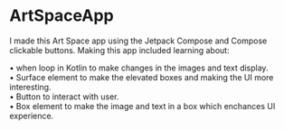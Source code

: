 # ArtSpaceApp
I made this Art Space app using the Jetpack Compose and Compose clickable buttons.
Making this app included learning  about: 

• when loop in Kotlin to make changes in the images and text display.\
• Surface element to make the elevated boxes and making the UI more interesting.\
• Button to interact with user.\
• Box element to make the image and text in a box which enchances UI experience.
